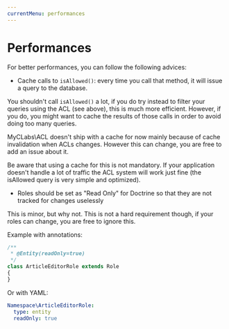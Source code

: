 ```yaml
---
currentMenu: performances
---
```


# Performances

For better performances, you can follow the following advices:

- Cache calls to `isAllowed()`: every time you call that method, it will issue a query to the database.

You shouldn't call `isAllowed()` a lot, if you do try instead to filter your queries using the ACL (see above),
this is much more efficient. However, if you do, you might want to cache the results of those calls in order
to avoid doing too many queries.

MyCLabs\ACL doesn't ship with a cache for now mainly because of cache invalidation when ACLs changes.
However this can change, you are free to add an issue about it.

Be aware that using a cache for this is not mandatory. If your application doesn't handle a lot of traffic
the ACL system will work just fine (the isAllowed query is very simple and optimized).

- Roles should be set as "Read Only" for Doctrine so that they are not tracked for changes uselessly

This is minor, but why not.
This is not a hard requirement though, if your roles can change, you are free to ignore this.

Example with annotations:

```php
/**
 * @Entity(readOnly=true)
 */
class ArticleEditorRole extends Role
{
}
```

Or with YAML:

```yaml
Namespace\ArticleEditorRole:
  type: entity
  readOnly: true
```
